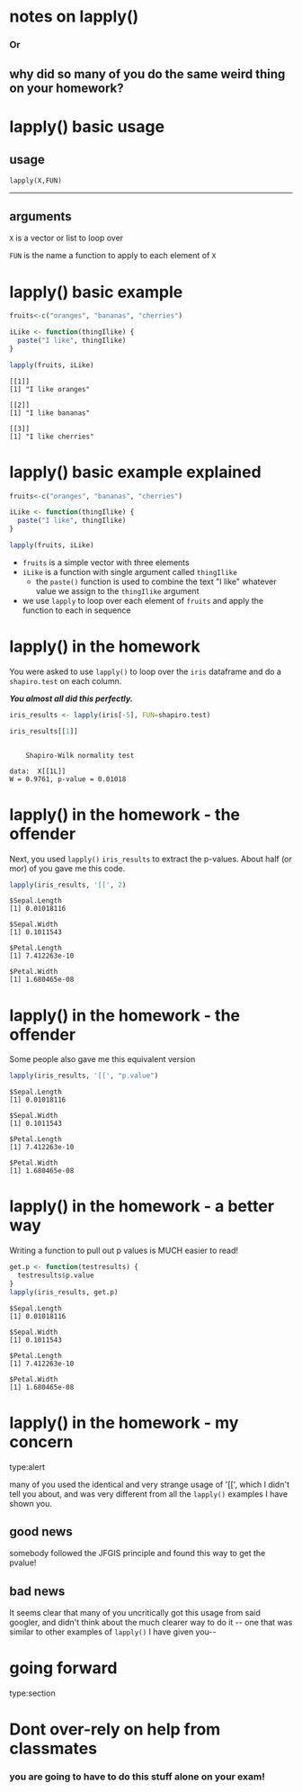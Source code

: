 notes on lapply()
========================================================

### Or 

## why did so many of you do the same weird thing on your homework?

lapply() basic usage
========================================================

## usage

`lapply(X,FUN)`

***
## arguments

`X` is a vector or list to loop over

`FUN` is the name a function to apply to each element of `X`

lapply() basic example 
========================================================


```r
fruits<-c("oranges", "bananas", "cherries")

iLike <- function(thingIlike) {
  paste("I like", thingIlike)
}

lapply(fruits, iLike)
```

```
[[1]]
[1] "I like oranges"

[[2]]
[1] "I like bananas"

[[3]]
[1] "I like cherries"
```

lapply() basic example explained
========================================================


```r
fruits<-c("oranges", "bananas", "cherries")

iLike <- function(thingIlike) {
  paste("I like", thingIlike)
}

lapply(fruits, iLike)
```

*  `fruits` is a simple vector with three elements
*  `iLike` is a function with single argument called `thingIlike`
    *  the `paste()` function is used to combine the text "I like" whatever value we assign to the `thingIlike` argument
*  we use `lapply` to loop over each element of `fruits` and apply the function to each in sequence

lapply() in the homework
========================================================
You were asked to use `lapply()` to loop over the `iris` dataframe and do a `shapiro.test` on each column.

***You almost all did this perfectly.***


```r
iris_results <- lapply(iris[-5], FUN=shapiro.test)

iris_results[[1]]
```

```

	Shapiro-Wilk normality test

data:  X[[1L]]
W = 0.9761, p-value = 0.01018
```

lapply() in the homework - the offender
========================================================
Next, you used `lapply()` `iris_results` to extract the p-values.  About half (or mor) of you gave me this code.


```r
lapply(iris_results, '[[', 2)
```

```
$Sepal.Length
[1] 0.01018116

$Sepal.Width
[1] 0.1011543

$Petal.Length
[1] 7.412263e-10

$Petal.Width
[1] 1.680465e-08
```

lapply() in the homework - the offender
========================================================
Some people also gave me this equivalent version


```r
lapply(iris_results, '[[', "p.value")
```

```
$Sepal.Length
[1] 0.01018116

$Sepal.Width
[1] 0.1011543

$Petal.Length
[1] 7.412263e-10

$Petal.Width
[1] 1.680465e-08
```

lapply() in the homework - a better way
========================================================
Writing a function to pull out p values is MUCH easier to read!


```r
get.p <- function(testresults) {
  testresults$p.value
}
lapply(iris_results, get.p)
```

```
$Sepal.Length
[1] 0.01018116

$Sepal.Width
[1] 0.1011543

$Petal.Length
[1] 7.412263e-10

$Petal.Width
[1] 1.680465e-08
```

lapply() in the homework  - my concern
========================================================
type:alert

many of you used the identical and very strange usage of '[[', which I didn't tell you about, and was very different from all the `lapply()` examples I have shown you.

## good news

somebody followed the JFGIS principle and found this way to get the pvalue!

## bad news

It seems clear that many of you uncritically got this usage from said googler, and didn't think about the much clearer way to do it -- one that was similar to other examples of `lapply()` I have given you--

going forward
========================================================
type:section
<br>
# Dont over-rely on help from classmates
### you are going to have to do this stuff alone on your exam!
